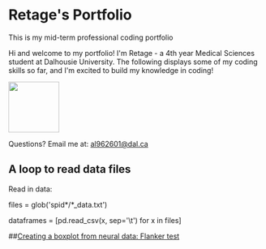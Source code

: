# Retage's Portfolio
This is my mid-term professional coding portfolio

Hi and welcome to my portfolio! I'm Retage - a 4th year Medical Sciences student at Dalhousie University. The following displays some of my coding skills so far, and I'm excited to build my knowledge in coding!

 <img src = "https://user-images.githubusercontent.com/73716282/97746793-b73e6380-1ac9-11eb-8b3b-7c5609ee974b.png" width=100>

Questions? Email me at:
[al962601@dal.ca](mailto:al962601@dal.ca)

## A loop to read data files
Read in data:

files = glob('spid*/*_data.txt')

dataframes = [pd.read_csv(x, sep='\t') for x in files]

##[Creating a boxplot from neural data: Flanker test](https://github.com/alretagealbader/RetagePortfolio/issues/3#issue-733791402)

